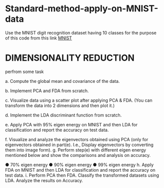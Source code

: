 # Standard-method-apply-on-MNIST-data

 Use the MNIST digit recognition dataset having 10 classes for the purpose of this code from this link
 [MNIST](http://yann.lecun.com/exdb/mnist/)
 
 # DIMENSIONALITY REDUCTION
 perfrom some task
 
 a. Compute the global mean and covariance of the data.
 
 b. Implement PCA and FDA from scratch.
 
 c. Visualize data using a scatter plot after applying PCA & FDA. (You can
 transform the data into 2 dimensions and then plot it.)
 
 d. Implement the LDA discriminant function from scratch.
 
 e. Apply PCA with 95% eigen energy on MNIST and then LDA for classification
 and report the accuracy on test data.
 
 f. Visualize and analyze the eigenvectors obtained using PCA (only for
 eigenvectors obtained in part(e). I.e., Display eigenvectors by converting
 them into image form).
 g. Perform step(e) with different eigen energy mentioned below and show the
 comparisons and analysis on accuracy.

  ● 70% eigen energy
  ● 90% eigen energy
  ● 99% eigen energy
 h. Apply FDA on MNIST and then LDA for classification and report the accuracy
 on test data.
 i. Perform PCA then FDA. Classify the transformed datasets using LDA.
 Analyze the results on Accuracy.
 
 
 
